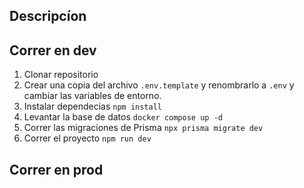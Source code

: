 ## Descripcíon

## Correr en dev

1. Clonar repositorio
2. Crear una copia del archivo `.env.template` y renombrarlo a `.env` y cambiar las variables de entorno.
3. Instalar dependecias `npm install`
4. Levantar la base de datos `docker compose up -d`
5. Correr las migraciones de Prisma `npx prisma migrate dev`
6. Correr el proyecto `npm run dev`

## Correr en prod
